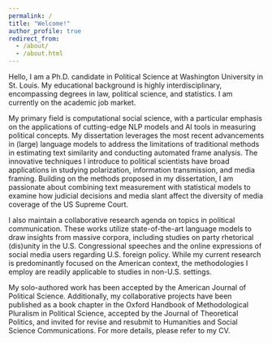```yaml
---
permalink: /
title: "Welcome!"
author_profile: true
redirect_from: 
  - /about/
  - /about.html
---
```


Hello, I am a Ph.D. candidate in Political Science at Washington University in St. Louis. My educational background is highly interdisciplinary, encompassing degrees in law, political science, and statistics. I am currently on the academic job market.

My primary field is computational social science, with a particular emphasis on the applications of cutting-edge NLP models and AI tools in measuring political concepts. My dissertation leverages the most recent advancements in (large) language models to address the limitations of traditional methods in estimating text similarity and conducting automated frame analysis. The innovative techniques I introduce to political scientists have broad applications in studying polarization, information transmission, and media framing. Building on the methods proposed in my dissertation, I am passionate about combining text measurement with statistical models to examine how judicial decisions and media slant affect the diversity of media coverage of the US Supreme Court. 

I also maintain a collaborative research agenda on topics in political communication. These works utilize state-of-the-art language models to draw insights from massive corpora, including studies on party rhetorical (dis)unity in the U.S. Congressional speeches and the online expressions of social media users regarding U.S. foreign policy. While my current research is predominantly focused on the American context, the methodologies I employ are readily applicable to studies in non-U.S. settings.

My solo-authored work has been accepted by the American Journal of Political Science. Additionally, my collaborative projects have been published as a book chapter in the Oxford Handbook of Methodological Pluralism in Political Science, accepted by the Journal of Theoretical Politics, and invited for revise and resubmit to Humanities and Social Science Communications. For more details, please refer to my CV.
